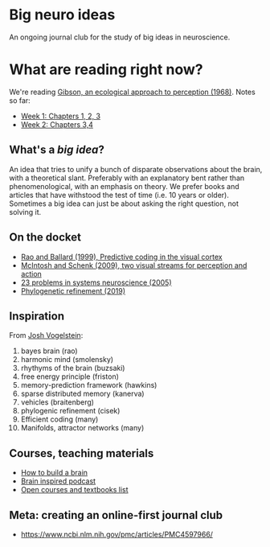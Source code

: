 # Big neuro ideas

An ongoing journal club for the study of big ideas in neuroscience. 

# What are reading right now?

We're reading [Gibson, an ecological approach to perception (1968)](https://archive.org/details/pdfy-u5hmFOvOM2Civ4Gz/mode/2up). Notes so far:

* [Week 1: Chapters 1, 2, 3](gibson/week1.md)
* [Week 2: Chapters 3,4](gibson/week1.md#chapters-3-and-4)

## What's a *big idea*?

An idea that tries to unify a bunch of disparate observations about the brain, with a theoretical slant. Preferably with an explanatory bent rather than phenomenological, with an emphasis on theory. We prefer books and articles that have withstood the test of time (i.e. 10 years or older). Sometimes a big idea can just be about asking the right question, not solving it.

## On the docket

* [Rao and Ballard (1999), Predictive coding in the visual cortex](https://www.ncbi.nlm.nih.gov/pubmed/10195184)
* [McIntosh and Schenk (2009), two visual streams for perception and action](https://www.ncbi.nlm.nih.gov/pubmed/19428404)
* [23 problems in systems neuroscience (2005)](https://www.amazon.com/23-Problems-Systems-Neuroscience-Computational/dp/0195148223/ref=sr_1_1?crid=3D60KCO1WQWXV)
* [Phylogenetic refinement (2019)](https://link.springer.com/article/10.3758/s13414-019-01760-1)

## Inspiration

From [Josh Vogelstein](https://twitter.com/neuro_data/status/1208251627884498944):

1. bayes brain (rao)
2. harmonic mind (smolensky)
3. rhythyms of the brain (buzsaki)
4. free energy principle (friston)
5. memory-prediction framework (hawkins)
6. sparse distributed memory (kanerva)
7. vehicles (braitenberg)
8. phylogenic refinement (cisek)
9. Efficient coding (many)
10. Manifolds, attractor networks (many)

## Courses, teaching materials

* [How to build a brain](https://humaninformationprocessing.com/teaching/)
* [Brain inspired podcast](https://braininspired.co/)
* [Open courses and textbooks list](https://github.com/asoplata/open-computational-neuroscience-resources)

## Meta: creating an online-first journal club

* https://www.ncbi.nlm.nih.gov/pmc/articles/PMC4597966/
